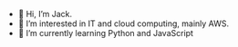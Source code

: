 - 👋 Hi, I’m Jack.
- 👀 I’m interested in IT and cloud computing, mainly AWS.
- 🌱 I’m currently learning Python and JavaScript
